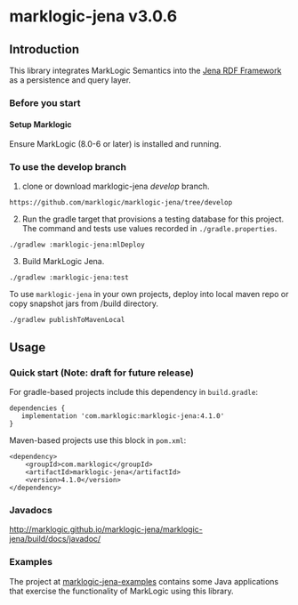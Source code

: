 # marklogic-jena v3.0.6

## Introduction

This library integrates MarkLogic Semantics into the [Jena RDF
Framework](http://jena.apache.org) as a persistence and query layer.

### Before you start

#### Setup Marklogic

Ensure MarkLogic (8.0-6 or later) is installed and running.

### To use the develop branch

1) clone or download marklogic-jena _develop_ branch.

```
https://github.com/marklogic/marklogic-jena/tree/develop
```

2) Run the gradle target that provisions a testing database for this project.  The command and tests use values recorded in `./gradle.properties`.

```
./gradlew :marklogic-jena:mlDeploy
```

3) Build MarkLogic Jena.

```
./gradlew :marklogic-jena:test

```

To use `marklogic-jena` in your own projects, deploy into local maven repo or copy snapshot jars from /build directory.

```
./gradlew publishToMavenLocal

```

## Usage

### Quick start (Note: draft for future release)

For gradle-based projects include this dependency in `build.gradle`:
```
dependencies {
   implementation 'com.marklogic:marklogic-jena:4.1.0'
}
```

Maven-based projects use this block in `pom.xml`:

```
<dependency>
    <groupId>com.marklogic</groupId>
    <artifactId>marklogic-jena</artifactId>
    <version>4.1.0</version>
</dependency>
```

### Javadocs

http://marklogic.github.io/marklogic-jena/marklogic-jena/build/docs/javadoc/

### Examples

The project at [marklogic-jena-examples](marklogic-jena-examples) contains some
Java applications that exercise the functionality of MarkLogic using this
library.
